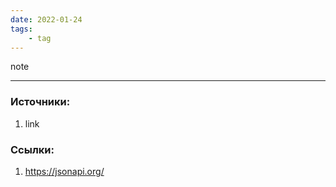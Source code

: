 ```yaml
---
date: 2022-01-24
tags:
    - tag
---
```


note

---

### Источники:
1. link

### Ссылки:
1. https://jsonapi.org/